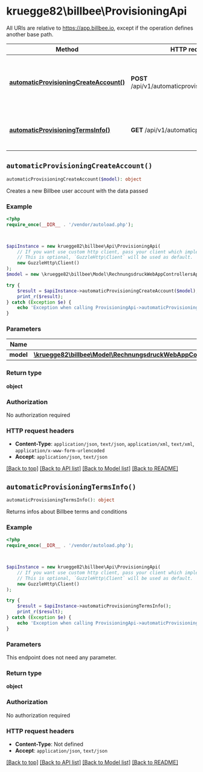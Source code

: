 # kruegge82\billbee\ProvisioningApi

All URIs are relative to https://app.billbee.io, except if the operation defines another base path.

| Method | HTTP request | Description |
| ------------- | ------------- | ------------- |
| [**automaticProvisioningCreateAccount()**](ProvisioningApi.md#automaticProvisioningCreateAccount) | **POST** /api/v1/automaticprovision/createaccount | Creates a new Billbee user account with the data passed |
| [**automaticProvisioningTermsInfo()**](ProvisioningApi.md#automaticProvisioningTermsInfo) | **GET** /api/v1/automaticprovision/termsinfo | Returns infos about Billbee terms and conditions |


## `automaticProvisioningCreateAccount()`

```php
automaticProvisioningCreateAccount($model): object
```

Creates a new Billbee user account with the data passed

### Example

```php
<?php
require_once(__DIR__ . '/vendor/autoload.php');



$apiInstance = new kruegge82\billbee\Api\ProvisioningApi(
    // If you want use custom http client, pass your client which implements `GuzzleHttp\ClientInterface`.
    // This is optional, `GuzzleHttp\Client` will be used as default.
    new GuzzleHttp\Client()
);
$model = new \kruegge82\billbee\Model\RechnungsdruckWebAppControllersApiAutomaticProvisioningControllerCreateAccountContainer(); // \kruegge82\billbee\Model\RechnungsdruckWebAppControllersApiAutomaticProvisioningControllerCreateAccountContainer

try {
    $result = $apiInstance->automaticProvisioningCreateAccount($model);
    print_r($result);
} catch (Exception $e) {
    echo 'Exception when calling ProvisioningApi->automaticProvisioningCreateAccount: ', $e->getMessage(), PHP_EOL;
}
```

### Parameters

| Name | Type | Description  | Notes |
| ------------- | ------------- | ------------- | ------------- |
| **model** | [**\kruegge82\billbee\Model\RechnungsdruckWebAppControllersApiAutomaticProvisioningControllerCreateAccountContainer**](../Model/RechnungsdruckWebAppControllersApiAutomaticProvisioningControllerCreateAccountContainer.md)|  | |

### Return type

**object**

### Authorization

No authorization required

### HTTP request headers

- **Content-Type**: `application/json`, `text/json`, `application/xml`, `text/xml`, `application/x-www-form-urlencoded`
- **Accept**: `application/json`, `text/json`

[[Back to top]](#) [[Back to API list]](../../README.md#endpoints)
[[Back to Model list]](../../README.md#models)
[[Back to README]](../../README.md)

## `automaticProvisioningTermsInfo()`

```php
automaticProvisioningTermsInfo(): object
```

Returns infos about Billbee terms and conditions

### Example

```php
<?php
require_once(__DIR__ . '/vendor/autoload.php');



$apiInstance = new kruegge82\billbee\Api\ProvisioningApi(
    // If you want use custom http client, pass your client which implements `GuzzleHttp\ClientInterface`.
    // This is optional, `GuzzleHttp\Client` will be used as default.
    new GuzzleHttp\Client()
);

try {
    $result = $apiInstance->automaticProvisioningTermsInfo();
    print_r($result);
} catch (Exception $e) {
    echo 'Exception when calling ProvisioningApi->automaticProvisioningTermsInfo: ', $e->getMessage(), PHP_EOL;
}
```

### Parameters

This endpoint does not need any parameter.

### Return type

**object**

### Authorization

No authorization required

### HTTP request headers

- **Content-Type**: Not defined
- **Accept**: `application/json`, `text/json`

[[Back to top]](#) [[Back to API list]](../../README.md#endpoints)
[[Back to Model list]](../../README.md#models)
[[Back to README]](../../README.md)
